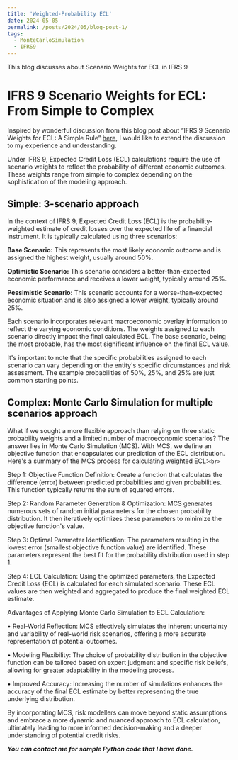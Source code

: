 ```yaml
---
title: 'Weighted-Probability ECL'
date: 2024-05-05
permalink: /posts/2024/05/blog-post-1/
tags:
  - MonteCarloSimulation
  - IFRS9
---
```


This blog discusses about Scenario Weights for ECL in IFRS 9

IFRS 9 Scenario Weights for ECL: From Simple to Complex
======
Inspired by wonderful discussion from this blog post about “IFRS 9 Scenario Weights for ECL: A Simple Rule” [here]([url](https://www.garp.org/risk-intelligence/credit/ifrs9-scenario-ecl-031023)), I would like to extend the discussion to my experience and understanding. 

Under IFRS 9, Expected Credit Loss (ECL) calculations require the use of scenario weights to reflect the probability of different economic outcomes. These weights range from simple to complex depending on the sophistication of the modeling approach.

Simple: 3-scenario approach
-------
In the context of IFRS 9, Expected Credit Loss (ECL) is the probability-weighted estimate of credit losses over the expected life of a financial instrument. It is typically calculated using three scenarios:

  **Base Scenario:** This represents the most likely economic outcome and is assigned the highest weight, usually around 50%.
  
  **Optimistic Scenario:** This scenario considers a better-than-expected economic performance and receives a lower weight, typically around 25%.
  
  **Pessimistic Scenario:** This scenario accounts for a worse-than-expected economic situation and is also assigned a lower weight, typically around 25%.

  
Each scenario incorporates relevant macroeconomic overlay information to reflect the varying economic conditions. The weights assigned to each scenario directly impact the final calculated ECL. The base scenario, being the most probable, has the most significant influence on the final ECL value.

It's important to note that the specific probabilities assigned to each scenario can vary depending on the entity's specific circumstances and risk assessment. The example probabilities of 50%, 25%, and 25% are just common starting points.


Complex: Monte Carlo Simulation for multiple scenarios approach
-------
What if we sought a more flexible approach than relying on three static probability weights and a limited number of macroeconomic scenarios? The answer lies in Monte Carlo Simulation (MCS).
With MCS, we define an objective function that encapsulates our prediction of the ECL distribution. Here's a summary of the MCS process for calculating weighted ECL:`<br>`


Step 1: Objective Function Definition: Create a function that calculates the difference (error) between predicted probabilities and given probabilities. This function typically returns the sum of squared errors.

Step 2: Random Parameter Generation & Optimization: MCS generates numerous sets of random initial parameters for the chosen probability distribution. It then iteratively optimizes these parameters to minimize the objective function's value.

Step 3: Optimal Parameter Identification: The parameters resulting in the lowest error (smallest objective function value) are identified. These parameters represent the best fit for the probability distribution used in step 1.

Step 4: ECL Calculation: Using the optimized parameters, the Expected Credit Loss (ECL) is calculated for each simulated scenario. These ECL values are then weighted and aggregated to produce the final weighted ECL estimate.



Advantages of Applying Monte Carlo Simulation to ECL Calculation:

•	Real-World Reflection: MCS effectively simulates the inherent uncertainty and variability of real-world risk scenarios, offering a more accurate representation of potential outcomes.

•	Modeling Flexibility: The choice of probability distribution in the objective function can be tailored based on expert judgment and specific risk beliefs, allowing for greater adaptability in the modeling process.

•	Improved Accuracy: Increasing the number of simulations enhances the accuracy of the final ECL estimate by better representing the true underlying distribution.

By incorporating MCS, risk modellers can move beyond static assumptions and embrace a more dynamic and nuanced approach to ECL calculation, ultimately leading to more informed decision-making and a deeper understanding of potential credit risks.


***You can contact me for sample Python code that I have done.***



